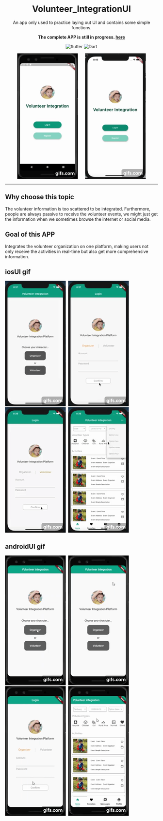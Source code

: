 # <div align="center"> Volunteer_IntegrationUI</div>

<div align="center">An app only used to practice laying out UI and contains some simple functions.

**The complete APP is still in progress. [here](https://github.com/roger7904/Flutter_Volunteer_Integration)**



![flutter](https://img.shields.io/badge/Flutter-Framework-green?logo=flutter)
![Dart](https://img.shields.io/badge/Dart-Language-blue?logo=dart)

<img src="docs/androidhome.gif" width="200" height="412"/>
&nbsp;&nbsp;&nbsp;&nbsp;
<img src="docs/ioshome.gif" width="200" height="412"/>

</div>



***

## Why choose this topic

The volunteer information is too scattered to be integrated.
Furthermore, people are always passive to receive the volunteer events, we might just get the information when we sometimes browse the internet or social media.

## Goal of this APP

Integrates the volunteer organization on one platform, making users not only receive the activities in real-time but also get more comprehensive information.

## iosUI gif

![ios1](docs/ios1.gif)&nbsp;
![ios2](docs/ios2.gif)&nbsp;
![ios3](docs/ios3.gif)&nbsp;
![ios4](docs/ios4.gif)

## androidUI gif

![android1](docs/android1.gif)&nbsp;
![android2](docs/android2.gif)&nbsp;
![android3](docs/android3.gif)&nbsp;
![android4](docs/android4.gif)
